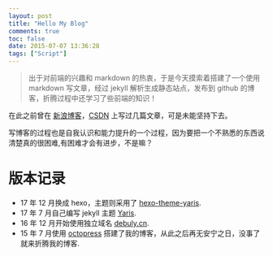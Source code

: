 ```yaml
---
layout: post
title: "Hello My Blog"
comments: true
toc: false
date: 2015-07-07 13:36:28
tags: ["Script"]
---
```


> 出于对前端的兴趣和 markdown 的热衷，于是今天摸索着搭建了一个使用 markdown 写文章，经过 jekyll 解析生成静态站点，发布到 github 的博客，折腾过程中还学习了些前端的知识！

在此之前曾在 [新浪博客](http://blog.sina.com.cn/u/2122575953)，[CSDN](http://blog.csdn.net/x1q2l3/article) 上写过几篇文章，可是未能坚持下去。

写博客的过程也是自我认识和能力提升的一个过程，因为要把一个不熟悉的东西说清楚真的很困难,有困难才会有进步，不是嘛？

# 版本记录

- 17 年 12 月换成 hexo，主题则采用了 [hexo-theme-yaris](https://github.com/debugly/hexo-theme-yaris).
- 17 年 7 月自己编写 jekyll 主题 [Yaris](https://github.com/debugly/Yaris).
- 16 年 12 月开始使用独立域名 [debuly.cn](http://debuly.cn).
- 15 年 7 月使用 [octopress](http://octopress.org/) 搭建了我的博客，从此之后再无安宁之日，没事了就来折腾我的博客.